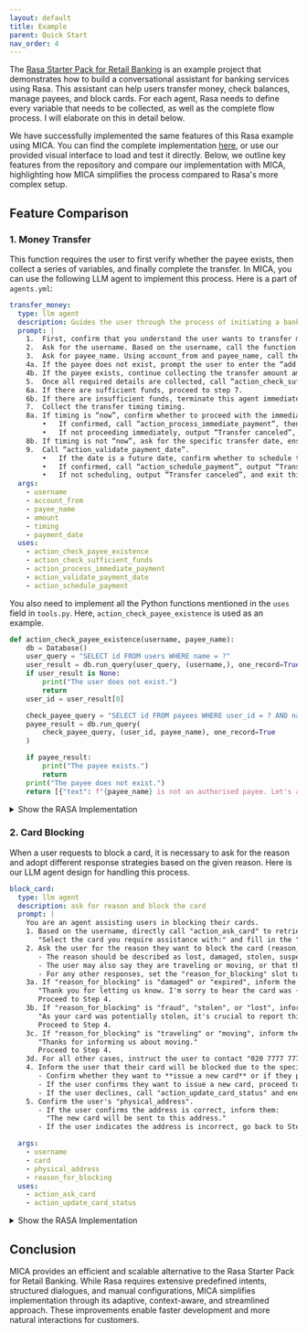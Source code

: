 ```yaml
---
layout: default
title: Example
parent: Quick Start
nav_order: 4
---
```


The [Rasa Starter Pack for Retail Banking](https://github.com/rasa-customers/starterpack-retail-banking-en/tree/main) is an example project that demonstrates how to build a conversational assistant for banking services using Rasa. This assistant can help users transfer money, check balances, manage payees, and block cards.
For each agent, Rasa needs to define every variable that needs to be collected, as well as the complete flow process. I will elaborate on this in detail below.

We have successfully implemented the same features of this Rasa example using MICA. You can find the complete implementation [here](https://github.com/Mica-labs/MICA/tree/main/examples/retail_banking), or use our provided visual interface to load and test it directly. Below, we outline key features from the repository and compare our implementation with MICA, highlighting how MICA simplifies the process compared to Rasa's more complex setup.

## Feature Comparison

### 1. **Money Transfer**
This function requires the user to first verify whether the payee exists, then collect a series of variables, and finally complete the transfer. In MICA, you can use the following LLM agent to implement this process. Here is a part of `agents.yml`:
```yaml
transfer_money:
  type: llm agent
  description: Guides the user through the process of initiating a bank transfer.
  prompt: |  
    1.	First, confirm that you understand the user wants to transfer money.
    2.	Ask for the username. Based on the username, call the function “action_ask_account_from” to display the account name and balance. Ask which account to use and fill in account_from with the corresponding number (do not show the account number to the user, just populate account_from directly).
    3.	Ask for payee_name. Using account_from and payee_name, call the function “action_check_payee_existence”.
    4a. If the payee does not exist, prompt the user to enter the “add payee” agent and exit this agent.
    4b. If the payee exists, continue collecting the transfer amount amount. If amount ≤ 0, prompt that the amount is invalid.
    5.	Once all required details are collected, call “action_check_sufficient_funds”.
    6a. If there are sufficient funds, proceed to step 7.
    6b. If there are insufficient funds, terminate this agent immediately.
    7.	Collect the transfer timing timing.
    8a. If timing is “now”, confirm whether to proceed with the immediate transfer.
    	•	If confirmed, call “action_process_immediate_payment”, then output “Transfer successful”, and exit this agent.
    	•	If not proceeding immediately, output “Transfer canceled”, and exit this agent.
    8b. If timing is not “now”, ask for the specific transfer date, ensuring it is formatted as “DD/MM/YYYY”. Proceed to step 9.
    9.	Call “action_validate_payment_date”.
    	•	If the date is a future date, confirm whether to schedule the transfer.
    	•	If confirmed, call “action_schedule_payment”, output “Transfer scheduled”, and exit this agent.
    	•	If not scheduling, output “Transfer canceled”, and exit this agent.
  args:
    - username
    - account_from
    - payee_name
    - amount
    - timing
    - payment_date
  uses:
    - action_check_payee_existence
    - action_check_sufficient_funds
    - action_process_immediate_payment
    - action_validate_payment_date
    - action_schedule_payment
```

You also need to implement all the Python functions mentioned in the `uses` field in `tools.py`. Here, `action_check_payee_existence` is used as an example.
```python
def action_check_payee_existence(username, payee_name):
    db = Database()
    user_query = "SELECT id FROM users WHERE name = ?"
    user_result = db.run_query(user_query, (username,), one_record=True)
    if user_result is None:
        print("The user does not exist.")
        return
    user_id = user_result[0]

    check_payee_query = "SELECT id FROM payees WHERE user_id = ? AND name = ?"
    payee_result = db.run_query(
        check_payee_query, (user_id, payee_name), one_record=True
    )

    if payee_result:
        print("The payee exists.")
        return
    print("The payee does not exist.")
    return [{"text": f"{payee_name} is not an authorised payee. Let's add them!"}]
```
<details>
  <summary>Show the RASA Implementation</summary>
  <pre><code>
flows:
  transfer_money:
    description: Guides the user through the process of initiating a bank transfer.
    steps:
      - action: utter_transfer_money_understand
      - collect: account_from
      - collect: payee_name
      - action: action_check_payee_existence
        next:
          - if: not slots.payee_exists
            then:
              - call: add_payee
                next: "get_transfer_amount"
          - else: "get_transfer_amount"
      - id: "get_transfer_amount"
        collect: amount
        description: The amount of money to transfer
        rejections:
          - if: slots.amount <= 0
            utter: utter_invalid_amount
      - action: action_check_sufficient_funds
        next:
          - if: slots.sufficient_funds
            then: "get_payment_timing"
          - else:
              - action: utter_insufficient_funds
                next: END
      - id: "get_payment_timing"
        collect: timing
        next:
          - if: slots.timing == "now"
            then: "confirm_immediate_transfer"
          - else: "get_payment_date"
      - id: "confirm_immediate_transfer"
        collect: confirm_immediate_payment
        ask_before_filling: true
        next:
          - if: slots.confirm_immediate_payment
            then:
              - action: action_process_immediate_payment
              - action: utter_transfer_successful
                next: END
          - else: "transfer_cancelled"
      - id: "get_payment_date"
        collect: payment_date
        description: the future payment date of the money transfer. Convert date to DD/MM/YYYY format
      - action: action_validate_payment_date
        next:
          - if: slots.future_payment_date
            then: "confirm_future_payment"
          - else:
              - action: utter_past_payment_date
              - set_slots:
                - payment_date: null
                next: "get_payment_date"
      - id: "confirm_future_payment"
        collect: confirm_future_payment
        ask_before_filling: true
        next:
          - if: slots.confirm_future_payment
            then:
              - action: action_schedule_payment
              - action: utter_payment_scheduled
                next: END
          - else: "transfer_cancelled"
      - id: "transfer_cancelled"
        action: utter_cancel_transfer

slots:
  account_from:
    type: text
  payee_name:
    type: text
  payee_exists:
    type: bool
  amount:
    type: float
  sufficient_funds:
    type: bool
  timing:
    type: categorical
    values:
      - now
      - future
  payment_date:
    type: text
  confirm_immediate_payment:
    type: bool
  confirm_future_payment:
    type: bool
  payment_processed:
    type: bool
  payment_scheduled:
    type: bool
  valid_payment_date:
    type: bool
  future_payment_date:
    type: bool

responses:
  utter_transfer_money_understand:
    - text: "Okay lets transfer money"
      metadata:
        rephrase: True
  utter_ask_payee_name:
    - text: "Which payee would you like to send money to?"
  utter_ask_amount:
    - text: "How much money would you like to transfer?"
  utter_insufficient_funds:
    - text: "I'm sorry, but you have insufficient funds for this transfer. Please enter a different amount"
  utter_ask_timing:
    - text: "When would you like this transfer to be made?"
      buttons:
        - title: Immediate
          payload: "/SetSlots(timing=now)"
        - title: Future
          payload: "/SetSlots(timing=future)"
  utter_ask_payment_date:
    - text: "On which date would you like this payment to be made?"
  utter_ask_confirm_future_payment:
    - text: "A payment of ${amount} to {payee_name} will be scheduled for {payment_date}. Is this correct?"
  utter_payment_scheduled:
    - text: "Your payment of ${amount} to {payee_name} has been successfully scheduled for {payment_date}"
  utter_ask_confirm_immediate_payment:
    - text: "An immediate payment of ${amount} to {payee_name} will be processed. Is this correct?"
  utter_transfer_successful:
    - text: "Your transfer of ${amount} to {payee_name} has been successfully processed"
  utter_cancel_transfer:
    - text: "No problem. I will cancel this transfer"
  utter_invalid_amount:
    - text: "You have to enter an amount greater than 0"
      metadata:
        rephrase: True
  utter_past_payment_date:
    - text: "A future payment date cannot be in the past!"
      metadata:
        rephrase: True

actions:
  - action_ask_account_from
  - action_check_payee_existence
  - action_check_sufficient_funds
  - action_schedule_payment
  - action_process_immediate_payment
  - action_validate_payment_date

</code></pre>
</details>

### 2. **Card Blocking**
When a user requests to block a card, it is necessary to ask for the reason and adopt different response strategies based on the given reason. Here is our LLM agent design for handling this process.
```yaml
block_card:
  type: llm agent
  description: ask for reason and block the card
  prompt: |
    You are an agent assisting users in blocking their cards.
    1. Based on the username, directly call "action_ask_card" to retrieve the user's available cards. Ask the user:  
       "Select the card you require assistance with:" and fill in the "card" field.  
    2. Ask the user for the reason they want to block the card (reason_for_blocking):  
       - The reason should be described as lost, damaged, stolen, suspected of fraud, malfunctioning, or expired.  
       - The user may also say they are traveling or moving, or that they want to temporarily freeze their card.  
       - For any other responses, set the "reason_for_blocking" slot to "unknown".  
    3a. If "reason_for_blocking" is "damaged" or "expired", inform the user:  
       "Thank you for letting us know. I'm sorry to hear the card was {reason_for_blocking}." 
       Proceed to Step 4.  
    3b. If "reason_for_blocking" is "fraud", "stolen", or "lost", inform the user:  
       "As your card was potentially stolen, it's crucial to report this incident to the authorities. Please contact your local law enforcement agency immediately."  
       Proceed to Step 4.  
    3c. If "reason_for_blocking" is "traveling" or "moving", inform the user:  
       "Thanks for informing us about moving."  
       Proceed to Step 4.  
    3d. For all other cases, instruct the user to contact "020 7777 7777" and call the function "action_update_card_status", then end the agent process.  
    4. Inform the user that their card will be blocked due to the specified reason.  
       - Confirm whether they want to **issue a new card** or if they prefer to visit the bank themselves.  
       - If the user confirms they want to issue a new card, proceed to Step 5.  
       - If the user declines, call "action_update_card_status" and end the agent process.  
    5. Confirm the user's "physical_address".  
       - If the user confirms the address is correct, inform them:  
         "The new card will be sent to this address."  
       - If the user indicates the address is incorrect, go back to Step 3d.  

  args:
    - username
    - card
    - physical_address
    - reason_for_blocking
  uses:
    - action_ask_card
    - action_update_card_status
```
<details>
  <summary>Show the RASA Implementation</summary>
  <pre><code>
flows:
  block_card:
    description: "Block or freeze a user's debit or credit card to prevent unauthorized use, stop transactions, or report it lost, stolen, damaged, or misplaced for added security"
    name: block a card
    steps:
      - action: utter_block_card_understand
      - call: select_card
      - collect: reason_for_blocking
        description: |
          The reason for freezing or blocking the card, described as lost, damaged, stolen, suspected of fraud,
          malfunctioning, or expired. The user may say they are traveling or moving, or they may say they want to
          temporarily freeze their card. For all other responses, set reason_for_blocking slot to 'unknown'.
        next:
          - if: "slots.reason_for_blocking == 'damaged' or slots.reason_for_blocking == 'expired'"
            then: "acknowledge_reason_damaged_expired"
          - if: "slots.reason_for_blocking == 'fraud' or slots.reason_for_blocking == 'stolen' or slots.reason_for_blocking == 'lost'"
            then:
              - set_slots:
                  - fraud_reported: true
                next: "acknowledge_reason_fraud_stolen_lost"
          - if: "slots.reason_for_blocking == 'traveling' or slots.reason_for_blocking == 'moving'"
            then:
              - set_slots:
                  - temp_block_card: true
                next: "acknowledge_reason_travelling_moving"
          - else: "contact_support"
      - id: acknowledge_reason_damaged_expired
        action: utter_acknowledge_reason_damaged_expired
        next: "confirm_issue_new_card"
      - id: acknowledge_reason_fraud_stolen_lost
        action: utter_acknowledge_reason_fraud_stolen_lost
        next: "card_blocked"
      - id: acknowledge_reason_travelling_moving
        action: utter_acknowledge_reason_travelling_moving
        next: "card_blocked"
      - id: "card_blocked"
        action: "utter_card_blocked"
        next: "confirm_issue_new_card"
      - id: "confirm_issue_new_card"
        collect: confirm_issue_new_card
        description: |
          Confirm if the user wants to be issued a new card. The answer should be an affirmative statement,
          such as "yes" or "correct," or a declined statement, such as "no" or "I don't want to"
        ask_before_filling: true
        next:
          - if: "slots.confirm_issue_new_card"
            then: "retrieve_user_address"
          - else: "update_card_status"
      - id: "retrieve_user_address"
        collect: address_confirmed
        description: |
          Confirm if the given address is correct. The answer should be an affirmative statement, such as "yes" or
          "correct," or a declined statement, such as "no" or "that's not right."
        next:
          - if: "slots.address_confirmed"
            then: "card_sent"
          - else: "contact_support"
      - id: "card_sent"
        action: utter_confirm_physical_address
        next: update_card_status
      - id: "contact_support"
        action: utter_contact_support
        next: update_card_status
      - id: "update_card_status"
        action: action_update_card_status
        next: END

slots:
  reason_for_blocking:
    type: categorical
    values:
      - lost
      - fraud
      - stolen
      - damaged
      - expired
      - traveling
      - moving
  address_confirmed:
    type: bool
  fraud_reported:
    type: bool
    initial_value: false
  temp_block_card:
    type: bool
    initial_value: false
  confirm_issue_new_card:
    type: bool
  address:
    type: text
  card_status:
    type: categorical
    values:
      - active
      - inactive
actions:
  - action_update_card_status

responses:
  utter_ask_reason_for_blocking:
    - text: "Please tell us the reason for blocking"
      buttons:
      - title: "I lost my card"
        payload: "/SetSlots(reason_for_blocking=lost)"
      - title: "My card is damaged"
        payload: "/SetSlots(reason_for_blocking=damaged)"
      - title: "I suspect fraud on my account"
        payload: "/SetSlots(reason_for_blocking=fraud)"
      - title: "My card has expired"
        payload: "/SetSlots(reason_for_blocking=expired)"
      - title: "I'm planning to travel soon"
        payload: "/SetSlots(reason_for_blocking=traveling)"
      - title: "I'm moving to a new address"
        payload: "/SetSlots(reason_for_blocking=moving)"
  utter_block_card_understand:
    - text: "Okay, we can block a card. Let's do it in a few steps"
      metadata:
        rephrase: True
  utter_ask_address_confirmed:
    - text: "I have found your address: {physical_address}. Should the new card be delivered there?"
      buttons:
        - title: "Yes"
          payload: "/SetSlots(address_confirmed=True)"
        - title: "No"
          payload: "/SetSlots(address_confirmed=False)"
  utter_confirm_physical_address:
    - text: "Your card will be delivered to {physical_address} within 7 business days"
  utter_card_blocked:
    - condition:
        - type: slot
          name: fraud_reported
          value: true
      text: "Since you have reported {reason_for_blocking}, we will block your card"
    - condition:
        - type: slot
          name: temp_block_card
          value: true
      text: "Since you are {reason_for_blocking}, we will temporarily block your card."
    - text: We will block your card.
  utter_ask_confirm_issue_new_card:
    - text: "Would you like to be issued a new card?"
      buttons:
        - title: "Yes, send me a new card"
          payload: "/SetSlots(confirm_issue_new_card=true)"
        - title: "No, just block my card"
          payload: "/SetSlots(confirm_issue_new_card=false)"
  utter_ask_address:
    - text: "Would you like us to deliver your new card to this address: {physical_address}?"
      buttons:
        - title: "Yes, send a new card"
          payload: "/SetSlots(address_confirmed=true)"
        - title: "No, I'll go to the bank"
          payload: "/SetSlots(address_confirmed=false)"
  utter_contact_support:
    - text: "Should you require further assistance, please contact our support team at 020 7777 7777. Thank you for being a valued customer."
    - text: "If you have any questions or concerns, please don't hesitate to reach out to our support team at 020 7777 7777. We're here to help."
    - text: "For additional support, please contact our customer service team at 020 7777 7777. Thank you for being a valued customer."
  utter_acknowledge_reason_damaged_expired:
    - text: "Thank you for letting us know. I'm sorry to hear the card was {reason_for_blocking}"
      metadata:
        rephrase: True
  utter_acknowledge_reason_fraud_stolen_lost:
    - text: "As your card was potentially stolen, it's crucial to report this incident to the authorities. Please contact your local law enforcement agency immediately."
    - text: "Given the unfortunate potential theft of your card, please report this incident to your local law enforcement agency. We'll work together to minimize the impact of this situation."
  utter_acknowledge_reason_travelling_moving:
    - text: Thanks for informing us about moving.
</code></pre>
</details>

## Conclusion

MICA provides an efficient and scalable alternative to the Rasa Starter Pack for Retail Banking. While Rasa requires extensive predefined intents, structured dialogues, and manual configurations, MICA simplifies implementation through its adaptive, context-aware, and streamlined approach. These improvements enable faster development and more natural interactions for customers.

